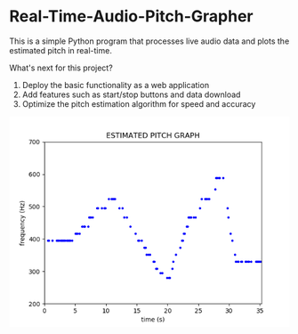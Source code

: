 # Real-Time-Audio-Pitch-Grapher

This is a simple Python program that processes live audio data and plots the estimated pitch in real-time.

What's next for this project?
1) Deploy the basic functionality as a web application
2) Add features such as start/stop buttons and data download
3) Optimize the pitch estimation algorithm for speed and accuracy

![Screenshot](https://github.com/justinbrinkman/Real-Time-Audio-Pitch-Grapher/blob/master/Figure_2.png)



